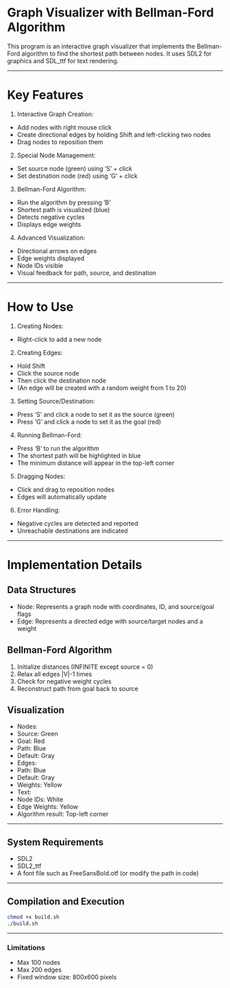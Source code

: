# Graph Visualizer with Bellman-Ford Algorithm

This program is an interactive graph visualizer that implements the Bellman-Ford algorithm to find the shortest path between nodes. It uses SDL2 for graphics and SDL_ttf for text rendering.

---

# Key Features
1.	Interactive Graph Creation:
- Add nodes with right mouse click
- Create directional edges by holding Shift and left-clicking two nodes
- Drag nodes to reposition them
2.	Special Node Management:
- Set source node (green) using ‘S’ + click
- Set destination node (red) using ‘G’ + click
3.	Bellman-Ford Algorithm:
- Run the algorithm by pressing ‘B’
- Shortest path is visualized (blue)
- Detects negative cycles
- Displays edge weights
4.	Advanced Visualization:
- Directional arrows on edges
- Edge weights displayed
- Node IDs visible
- Visual feedback for path, source, and destination

---

# How to Use
1.	Creating Nodes:
- Right-click to add a new node
2.	Creating Edges:
- Hold Shift
- Click the source node
- Then click the destination node
- (An edge will be created with a random weight from 1 to 20)
3.	Setting Source/Destination:
- Press ‘S’ and click a node to set it as the source (green)
- Press ‘G’ and click a node to set it as the goal (red)
4.	Running Bellman-Ford:
- Press ‘B’ to run the algorithm
- The shortest path will be highlighted in blue
- The minimum distance will appear in the top-left corner
5.	Dragging Nodes:
- Click and drag to reposition nodes
- Edges will automatically update
6.	Error Handling:
- Negative cycles are detected and reported
- Unreachable destinations are indicated

---

# Implementation Details

## Data Structures
- Node: Represents a graph node with coordinates, ID, and source/goal flags
- Edge: Represents a directed edge with source/target nodes and a weight

## Bellman-Ford Algorithm
1.	Initialize distances (INFINITE except source = 0)
2.	Relax all edges |V|-1 times
3.	Check for negative weight cycles
4.	Reconstruct path from goal back to source

## Visualization
- Nodes:
- Source: Green
- Goal: Red
- Path: Blue
- Default: Gray
- Edges:
- Path: Blue
- Default: Gray
- Weights: Yellow
- Text:
- Node IDs: White
- Edge Weights: Yellow
- Algorithm result: Top-left corner

---

## System Requirements
- SDL2
- SDL2_ttf
- A font file such as FreeSansBold.otf (or modify the path in code)

---

## Compilation and Execution
```bash
chmod +x build.sh
./build.sh
```

---

### Limitations
- Max 100 nodes
- Max 200 edges
- Fixed window size: 800x600 pixels